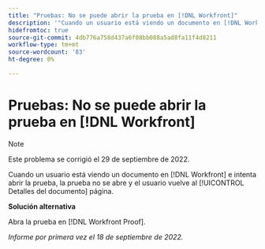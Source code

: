```yaml
---
title: "Pruebas: No se puede abrir la prueba en [!DNL Workfront]"
description: '"Cuando un usuario está viendo un documento en [!DNL Workfront] e intenta abrir la prueba, la prueba no se abre y el usuario vuelve al [!UICONTROL Detalles del documento] ".'
hidefromtoc: true
source-git-commit: 4db776a758d437a6f08bb088a5ad8fa11f4d8211
workflow-type: tm+mt
source-wordcount: '83'
ht-degree: 0%

---
```



# Pruebas: No se puede abrir la prueba en [!DNL Workfront]

>[!NOTE]
>
>Este problema se corrigió el 29 de septiembre de 2022.

<!--This article is linked from the WF TOC and the WFP TOC-->

Cuando un usuario está viendo un documento en [!DNL Workfront] e intenta abrir la prueba, la prueba no se abre y el usuario vuelve al [!UICONTROL Detalles del documento] página.

**Solución alternativa**

Abra la prueba en [!DNL Workfront Proof].

_Informe por primera vez el 18 de septiembre de 2022._

